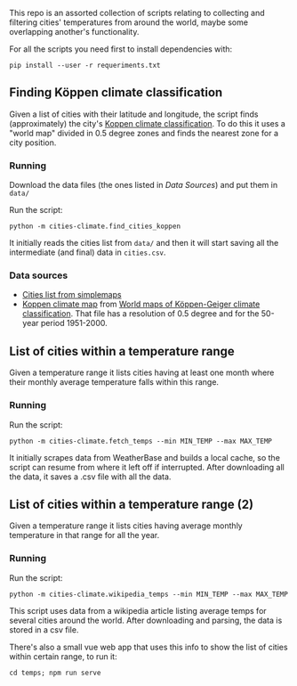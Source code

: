This repo is an assorted collection of scripts relating to collecting and filtering cities' temperatures from around the world, maybe some overlapping another's functionality.

For all the scripts you need first to install dependencies with:

`pip install --user -r requeriments.txt`


## Finding Köppen climate classification

Given a list of cities with their latitude and longitude, the script finds (approximately) the city's [Koppen climate classification](https://en.wikipedia.org/wiki/K%C3%B6ppen_climate_classification).
To do this it uses a "world map" divided in 0.5 degree zones and finds the nearest zone for a city position.

### Running

Download the data files (the ones listed in *Data Sources*) and put them in `data/`

Run the script:

`python -m cities-climate.find_cities_koppen`

It initially reads the cities list from `data/` and then it will start saving all the intermediate (and final) data in `cities.csv`.

### Data sources

* [Cities list from simplemaps](https://simplemaps.com/data/world-cities)
* [Koppen climate map](http://koeppen-geiger.vu-wien.ac.at/data/Koeppen-Geiger-ASCII.zip) from [World maps of Köppen-Geiger climate classification](http://koeppen-geiger.vu-wien.ac.at/present.htm). That file has a resolution of 0.5 degree and for the 50-year period 1951-2000.


## List of cities within a temperature range

Given a temperature range it lists cities having at least one month where their monthly average temperature falls within this range.

### Running

Run the script:

`python -m cities-climate.fetch_temps --min MIN_TEMP --max MAX_TEMP`

It initially scrapes data from WeatherBase and builds a local cache, so the script can resume from where it left off if interrupted. After downloading all the data, it saves a .csv file with all the data.

## List of cities within a temperature range (2)

Given a temperature range it lists cities having average monthly temperature in that range for all the year.

### Running

Run the script:

`python -m cities-climate.wikipedia_temps --min MIN_TEMP --max MAX_TEMP`

This script uses data from a wikipedia article listing average temps for several cities around the world. After downloading and parsing, the data is stored in a csv file.

There's also a small vue web app that uses this info to show the list of cities within certain range, to run it:

`cd temps; npm run serve`
